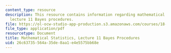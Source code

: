 ```yaml
---
content_type: resource
description: This resource contains information regarding mathematical statistics,
  lecture 11 Bayes procedures.
file: https://ol-ocw-studio-app-production.s3.amazonaws.com/courses/18-655-mathematical-statistics-spring-2016/26c63735564a35de8aa1e4e5575bb68e_MIT18_655S16_LecNote11.pdf
file_type: application/pdf
resourcetype: Document
title: Mathematical Statistics, Lecture 11 Bayes Procedures
uid: 26c63735-564a-35de-8aa1-e4e5575bb68e
---
```


